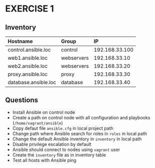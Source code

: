 # EXERCISE 1

## Inventory

| Hostname | Group | IP |
|:---------|:------|:---|
| control.ansible.loc | control | 192.168.33.100 |
| web1.ansible.loc | webservers | 192.168.33.10 |
| web2.ansible.loc | webservers | 192.168.33.20 |
| proxy.ansible.loc | proxy | 192.168.33.30 |
| database.ansible.loc | database | 192.168.33.40 |


## Questions

- Install Ansible on control node
- Create a path on control node with all configuration and playbooks (`/home/vagrant/ansible`)
- Copy defaut file `ansible.cfg` in local project path
- Change path where Ansible search for roles in `roles` in local path
- Change the default Ansible inventory in `inventory` in local path
- Disable privilege escalation by default
- Ansible should connect to nodes using `vagrant` user
- Create the `inventory` file as in inventory table
- Test all hosts with Ansible ping
